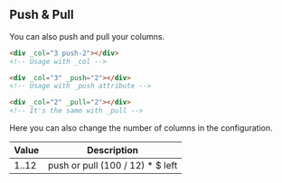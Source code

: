 ## Push & Pull

You can also push and pull your columns.

```html
<div _col="3 push-2"></div>
<!-- Usage with _col -->

<div _col="3" _push="2"></div>
<!-- Usage with _push attribute -->

<div _col="2" _pull="2"></div>
<!-- It's the same with _pull -->
```

Here you can also change the number of columns in the configuration.

| Value   | Description          |
| ------- | -------------------- |
| 1..12 | push or pull (100 / 12) * $ left |
